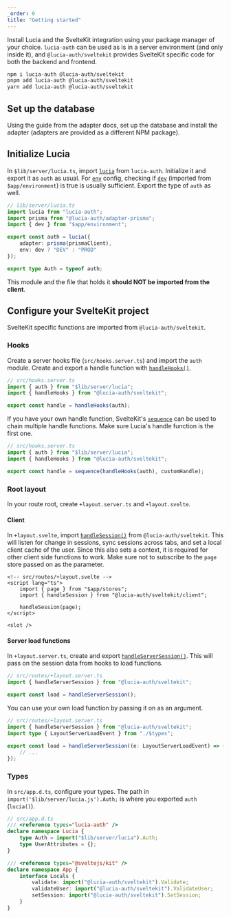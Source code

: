 ```yaml
---
_order: 0
title: "Getting started"
---
```


Install Lucia and the SvelteKit integration using your package manager of your choice. `lucia-auth` can be used as is in a server environment (and only inside it), and `@lucia-auth/sveltekit` provides SvelteKit specific code for both the backend and frontend.

```bash
npm i lucia-auth @lucia-auth/sveltekit
pnpm add lucia-auth @lucia-auth/sveltekit
yarn add lucia-auth @lucia-auth/sveltekit
```

## Set up the database

Using the guide from the adapter docs, set up the database and install the adapter (adapters are provided as a different NPM package).

## Initialize Lucia

In `$lib/server/lucia.ts`, import [`lucia`](/reference/api/server-api#lucia-default) from `lucia-auth`. Initialize it and export it as `auth` as usual. For [`env`](/reference/configure/lucia-configurations#env) config, checking if [`dev`](https://kit.svelte.dev/docs/modules#$app-environment-dev) (imported from `$app/environment`) is true is usually sufficient. Export the type of `auth` as well.

```ts
// lib/server/lucia.ts
import lucia from "lucia-auth";
import prisma from "@lucia-auth/adapter-prisma";
import { dev } from "$app/environment";

export const auth = lucia({
	adapter: prisma(prismaClient),
	env: dev ? "DEV" : "PROD"
});

export type Auth = typeof auth;
```

This module and the file that holds it **should NOT be imported from the client**.

## Configure your SvelteKit project

SvelteKit specific functions are imported from `@lucia-auth/sveltekit`.

### Hooks

Create a server hooks file (`src/hooks.server.ts`) and import the `auth` module. Create and export a handle function with [`handleHooks()`](/sveltekit/api-reference/server-api#handlehooks).

```ts
// src/hooks.server.ts
import { auth } from "$lib/server/lucia";
import { handleHooks } from "@lucia-auth/sveltekit";

export const handle = handleHooks(auth);
```

If you have your own handle function, SvelteKit's [`sequence`](https://kit.svelte.dev/docs/modules#sveltejs-kit-hooks-sequence) can be used to chain multiple handle functions. Make sure Lucia's handle function is the first one.

```ts
// src/hooks.server.ts
import { auth } from "$lib/server/lucia";
import { handleHooks } from "@lucia-auth/sveltekit";

export const handle = sequence(handleHooks(auth), customHandle);
```

### Root layout

In your route root, create `+layout.server.ts` and `+layout.svelte`.

#### Client

In `+layout.svelte`, import [`handleSession()`](/sveltekit/api-reference/client-api#handlesession) from `@lucia-auth/sveltekit`. This will listen for change in sessions, sync sessions across tabs, and set a local client cache of the user. Since this also sets a context, it is required for other client side functions to work. Make sure not to subscribe to the `page` store passed on as the parameter.

```svelte
<!-- src/routes/+layout.svelte -->
<script lang="ts">
	import { page } from "$app/stores";
	import { handleSession } from "@lucia-auth/sveltekit/client";

	handleSession(page);
</script>

<slot />
```

#### Server load functions

In `+layout.server.ts`, create and export [`handleServerSession()`](/sveltekit/api-reference/server-api#handleserversession). This will pass on the session data from hooks to load functions.

```ts
// src/routes/+layout.server.ts
import { handleServerSession } from "@lucia-auth/sveltekit";

export const load = handleServerSession();
```

You can use your own load function by passing it on as an argument.

```ts
// src/routes/+layout.server.ts
import { handleServerSession } from "@lucia-auth/sveltekit";
import type { LayoutServerLoadEvent } from "./$types";

export const load = handleServerSession((e: LayoutServerLoadEvent) => {
	// ...
});
```

### Types

In `src/app.d.ts`, configure your types. The path in `import('$lib/server/lucia.js').Auth;` is where you exported `auth` (`lucia()`).

```ts
// src/app.d.ts
/// <reference types="lucia-auth" />
declare namespace Lucia {
	type Auth = import("$lib/server/lucia").Auth;
	type UserAttributes = {};
}

/// <reference types="@sveltejs/kit" />
declare namespace App {
	interface Locals {
		validate: import("@lucia-auth/sveltekit").Validate;
		validateUser: import("@lucia-auth/sveltekit").ValidateUser;
		setSession: import("@lucia-auth/sveltekit").SetSession;
	}
}
```
